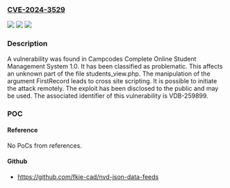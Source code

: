 ### [CVE-2024-3529](https://cve.mitre.org/cgi-bin/cvename.cgi?name=CVE-2024-3529)
![](https://img.shields.io/static/v1?label=Product&message=Complete%20Online%20Student%20Management%20System&color=blue)
![](https://img.shields.io/static/v1?label=Version&message=%3D%201.0%20&color=brighgreen)
![](https://img.shields.io/static/v1?label=Vulnerability&message=CWE-79%20Cross%20Site%20Scripting&color=brighgreen)

### Description

A vulnerability was found in Campcodes Complete Online Student Management System 1.0. It has been classified as problematic. This affects an unknown part of the file students_view.php. The manipulation of the argument FirstRecord leads to cross site scripting. It is possible to initiate the attack remotely. The exploit has been disclosed to the public and may be used. The associated identifier of this vulnerability is VDB-259899.

### POC

#### Reference
No PoCs from references.

#### Github
- https://github.com/fkie-cad/nvd-json-data-feeds

